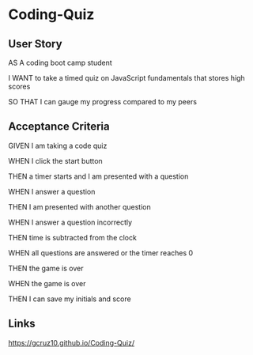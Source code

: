 # Coding-Quiz
## User Story 
AS A coding boot camp student

I WANT to take a timed quiz on JavaScript fundamentals that stores high scores

SO THAT I can gauge my progress compared to my peers

## Acceptance Criteria 
GIVEN I am taking a code quiz

WHEN I click the start button

THEN a timer starts and I am presented with a question

WHEN I answer a question

THEN I am presented with another question

WHEN I answer a question incorrectly

THEN time is subtracted from the clock

WHEN all questions are answered or the timer reaches 0

THEN the game is over

WHEN the game is over

THEN I can save my initials and score

## Links 
https://gcruz10.github.io/Coding-Quiz/
